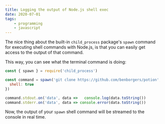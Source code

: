 ```yaml
---
title: Logging the output of Node.js shell exec
date: 2020-07-01
tags:
    - programming
    - javascript
---
```

The nice thing about the built-in `child_process` package's `spawn` command for executing shell commands with Node.js, is that you can easily get access to the output of that command.

This way, you can see what the terminal command is doing:

```jsx
const { spawn } = require('child_process')

const command = spawn('git clone https://github.com/benborgers/potion', {
  shell: true
})

command.stdout.on('data', data =>   console.log(data.toString())
command.stderr.on('data', data => console.error(data.toString())
```

Now, the output of your `spawn` shell command will be streamed to the console in real time.
